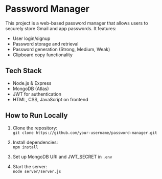 # Password Manager

This project is a web-based password manager that allows users to securely store Gmail and app passwords. It features:

- User login/signup
- Password storage and retrieval
- Password generation (Strong, Medium, Weak)
- Clipboard copy functionality

## Tech Stack
- Node.js & Express
- MongoDB (Atlas)
- JWT for authentication
- HTML, CSS, JavaScript on frontend

## How to Run Locally
1. Clone the repository:  
   `git clone https://github.com/your-username/password-manager.git`

2. Install dependencies:  
   `npm install`

3. Set up MongoDB URI and JWT_SECRET in `.env`

4. Start the server:  
   `node server/server.js`
